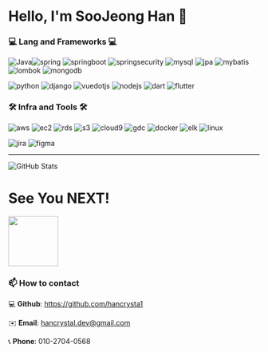 <!-- ![Waving](https://capsule-render.vercel.app/api?type=waving&height=250&text=%20%20Welcome%20To%20My%20Step%20&fontAlign=40&fontAlignY=40&color=0:F0FFF0,50:98FB98,100:E0FFFF&fontColor=FFFFFF)-->
# Hello, I'm SooJeong Han 👋


<!--
**hancrysta1/hancrysta1** is a ✨ _special_ ✨ repository because its `README.md` (this file) appears on your GitHub profile.
## Hi there 👋

| Project Name | Description | Link |
|--------------|-------------|------|
| Project 1    | 설명1         | [Link](https://github.com/) |
| Project 2    | 설명2         | [Link](https://github.com/) |
Here are some ideas to get you started:

- 🔭 I’m currently working on ...
- 🌱 I’m currently learning ...
- 👯 I’m looking to collaborate on ...
- 🤔 I’m looking for help with ...
- 💬 Ask me about ...
- 📫 How to reach me: ...
- 😄 Pronouns: ...
- ⚡ Fun fact: ...
-->


<!-- ## ⚡ My Skills-->



### **💻 Lang and Frameworks 💻**
<!-- Oracle의 요청으로 Java 로고가 Simple Icons에서 삭제되었기에 대신 OpenJDK의 로고를 사용 -->
![Java](https://img.shields.io/badge/Java-ED8B00?style=flat&logo=java&logoColor=white)![spring](https://img.shields.io/badge/spring-6DB33F.svg?&style=flat&logo=spring&logoColor=white) 
![springboot](https://img.shields.io/badge/springboot-6DB33F.svg?&style=flat&logo=springboot&logoColor=white) 
![springsecurity](https://img.shields.io/badge/springsecurity-6DB33F.svg?&style=flat&logo=springsecurity&logoColor=white) 
![mysql](https://img.shields.io/badge/mysql-4479A1.svg?&style=flat&logo=mysql&logoColor=white) 
![jpa](https://img.shields.io/badge/JPA-6DB33F.svg?&style=flat&logo=java&logoColor=white) 
![mybatis](https://img.shields.io/badge/Mybatis-DC382D.svg?&style=flat&logo=java&logoColor=white)
![lombok](https://img.shields.io/badge/lombok-6DB33F.svg?&style=flat&logo=lombok&logoColor=white) 
![mongodb](https://img.shields.io/badge/MongoDB-47A248.svg?&style=flat&logo=mongodb&logoColor=white)

![python](https://img.shields.io/badge/python-3776AB.svg?&style=flat&logo=python&logoColor=white) 
![django](https://img.shields.io/badge/django-092E20.svg?&style=flat&logo=django&logoColor=white)
![vuedotjs](https://img.shields.io/badge/vue.js-4FC08D.svg?&style=flat&logo=vuedotjs&logoColor=white) 
![nodejs](https://img.shields.io/badge/node.js-339933.svg?&style=flat&logo=node.js&logoColor=white)
![dart](https://img.shields.io/badge/dart-0175C2.svg?&style=flat&logo=dart&logoColor=white)
![flutter](https://img.shields.io/badge/flutter-02569B.svg?&style=flat&logo=flutter&logoColor=white)



### **🛠️ Infra and Tools 🛠️**


![aws](https://img.shields.io/badge/AWS-232F3E.svg?&style=flat&logo=amazonaws&logoColor=white) 
![ec2](https://img.shields.io/badge/EC2-FF9900.svg?&style=flat&logo=amazonaws&logoColor=white)
![rds](https://img.shields.io/badge/RDS-527FFF.svg?&style=flat&logo=amazonrds&logoColor=white)
![s3](https://img.shields.io/badge/S3-569A31.svg?&style=flat&logo=amazons3&logoColor=white)
![cloud9](https://img.shields.io/badge/Cloud9-232F3E.svg?&style=flat&logo=amazonaws&logoColor=white)
![gdc](https://img.shields.io/badge/Google_Distributed_Cloud-4285F4.svg?&style=flat&logo=googlecloud&logoColor=white) 
![docker](https://img.shields.io/badge/docker-2496ED.svg?&style=flat&logo=docker&logoColor=white)
![elk](https://img.shields.io/badge/ELK-005571.svg?&style=flat&logo=elasticsearch&logoColor=white)
![linux](https://img.shields.io/badge/linux-FCC624.svg?&style=flat&logo=linux&logoColor=white)

![jira](https://img.shields.io/badge/Jira-0052CC.svg?&style=flat&logo=jira&logoColor=white)
![figma](https://img.shields.io/badge/Figma-F24E1E.svg?&style=flat&logo=figma&logoColor=white)






---
![GitHub Stats](https://github-readme-stats.vercel.app/api?username=hancrysta1&show_icons=true&theme=radical)

<!-- ### 🚌 Top Langs & Algorithm
![Top Langs](https://github-readme-stats.vercel.app/api/top-langs/?username=hancrysta1&layout=compact)
[![Solved.ac
프로필](http://mazassumnida.wtf/api/v2/generate_badge?boj=hancrystal)](https://solved.ac/hancrystal)
-->



# See You NEXT!
<img src="https://media.giphy.com/media/LmNwrBhejkK9EFP504/giphy.gif" width="100"/>

### 📫 How to contact
<!--
📲 **Tistory**: https://hansjour.tistory.com/

📚 **Velog**: https://velog.io/@hansjour/posts
-->
💻 **Github**: https://github.com/hancrysta1

✉️ **Email**: hancrystal.dev@gmail.com  

📞 **Phone**: 010-2704-0568







